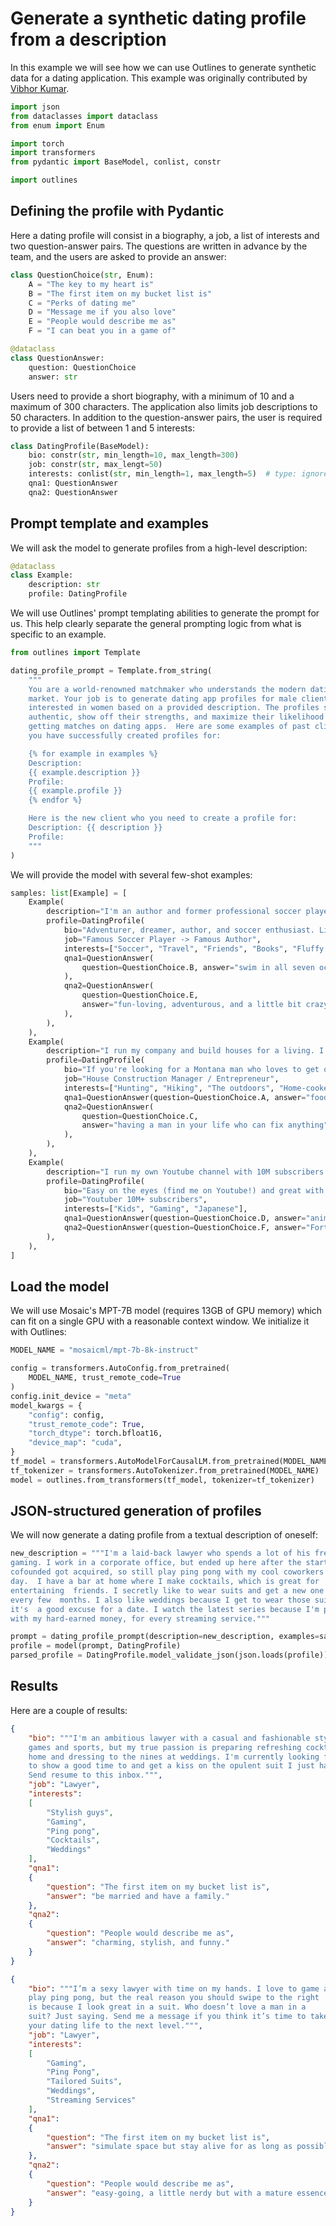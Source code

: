 # Generate a synthetic dating profile from a description

In this example we will see how we can use Outlines to generate synthetic data for a dating application. This example was originally contributed by [Vibhor Kumar](https://github.com/veezbo).

```python
import json
from dataclasses import dataclass
from enum import Enum

import torch
import transformers
from pydantic import BaseModel, conlist, constr

import outlines
```

## Defining the profile with Pydantic

Here a dating profile will consist in a biography, a job, a list of interests and two question-answer pairs. The questions are written in advance by the team, and the users are asked to provide an answer:

```python
class QuestionChoice(str, Enum):
    A = "The key to my heart is"
    B = "The first item on my bucket list is"
    C = "Perks of dating me"
    D = "Message me if you also love"
    E = "People would describe me as"
    F = "I can beat you in a game of"

@dataclass
class QuestionAnswer:
    question: QuestionChoice
    answer: str
```

Users need to provide a short biography, with a minimum of 10 and a maximum of 300 characters. The application also limits job descriptions to 50 characters. In addition to the question-answer pairs, the user is required to provide a list of between 1 and 5 interests:

```python
class DatingProfile(BaseModel):
    bio: constr(str, min_length=10, max_length=300)
    job: constr(str, max_lengt=50)
    interests: conlist(str, min_length=1, max_length=5)  # type: ignore
    qna1: QuestionAnswer
    qna2: QuestionAnswer
```

## Prompt template and examples

We will ask the model to generate profiles from a high-level description:

```python
@dataclass
class Example:
    description: str
    profile: DatingProfile
```

We will use Outlines' prompt templating abilities to generate the prompt for us. This help clearly separate the general prompting logic from what is specific to an example.

```python
from outlines import Template

dating_profile_prompt = Template.from_string(
    """
    You are a world-renowned matchmaker who understands the modern dating
    market. Your job is to generate dating app profiles for male clients
    interested in women based on a provided description. The profiles should be
    authentic, show off their strengths, and maximize their likelihood of
    getting matches on dating apps.  Here are some examples of past clients that
    you have successfully created profiles for:

    {% for example in examples %}
    Description:
    {{ example.description }}
    Profile:
    {{ example.profile }}
    {% endfor %}

    Here is the new client who you need to create a profile for:
    Description: {{ description }}
    Profile:
    """
)
```

We will provide the model with several few-shot examples:

```python
samples: list[Example] = [
    Example(
        description="I'm an author and former professional soccer player living in Seattle who publishes popular fiction books. A typical day for me starts by hanging out with my cat, drinking a coffee, and reading as much as I can in a few hours. Then, I'll prepare a quick smoothie before starting to write for a few hours, take a break with soccer or running a few miles, and finally meet friends for dinner at a new, hip restaurant in the evening. Sometimes we go axe-throwing afterwards, or play poker, or watch a comedy show, or visit a dive bar. On my vacations, I travel extensively to countries South America, Europe, and Asia, with the goal of visiting them all!",
        profile=DatingProfile(
            bio="Adventurer, dreamer, author, and soccer enthusiast. Life’s too short to waste time so I make the most of each day by exploring new places and playing with my friends on the pitch. What’s your favorite way to get out and have fun?",
            job="Famous Soccer Player -> Famous Author",
            interests=["Soccer", "Travel", "Friends", "Books", "Fluffy Animals"],
            qna1=QuestionAnswer(
                question=QuestionChoice.B, answer="swim in all seven oceans!"
            ),
            qna2=QuestionAnswer(
                question=QuestionChoice.E,
                answer="fun-loving, adventurous, and a little bit crazy",
            ),
        ),
    ),
    Example(
        description="I run my company and build houses for a living. I'm a big fan of the outdoors and love to go hiking, camping, and fishing. I don't like video games, but do like to watch movies. My love language is home-cooked food, and I'm looking for someone who isn't afraid to get their hands dirty.",
        profile=DatingProfile(
            bio="If you're looking for a Montana man who loves to get outdoors and hunt, and who's in-tune with his masculinity then I'm your guy!",
            job="House Construction Manager / Entrepreneur",
            interests=["Hunting", "Hiking", "The outdoors", "Home-cooked food"],
            qna1=QuestionAnswer(question=QuestionChoice.A, answer="food made at home"),
            qna2=QuestionAnswer(
                question=QuestionChoice.C,
                answer="having a man in your life who can fix anything",
            ),
        ),
    ),
    Example(
        description="I run my own Youtube channel with 10M subscribers. I love working with kids, and my audience skews pretty young too. In my free time, I play Fortnite and Roblox. I'm looking for someone who is also a gamer and likes to have fun. I'm learning Japanese in my free time as well as how to cook.",
        profile=DatingProfile(
            bio="Easy on the eyes (find me on Youtube!) and great with kids. What more do you need?",
            job="Youtuber 10M+ subscribers",
            interests=["Kids", "Gaming", "Japanese"],
            qna1=QuestionAnswer(question=QuestionChoice.D, answer="anime and gaming!"),
            qna2=QuestionAnswer(question=QuestionChoice.F, answer="Fortnite, gg ez"),
        ),
    ),
]
```

## Load the model

We will use Mosaic's MPT-7B model (requires 13GB of GPU memory) which can fit on a single GPU with a reasonable context window. We initialize it with Outlines:

```python
MODEL_NAME = "mosaicml/mpt-7b-8k-instruct"

config = transformers.AutoConfig.from_pretrained(
    MODEL_NAME, trust_remote_code=True
)
config.init_device = "meta"
model_kwargs = {
    "config": config,
    "trust_remote_code": True,
    "torch_dtype": torch.bfloat16,
    "device_map": "cuda",
}
tf_model = transformers.AutoModelForCausalLM.from_pretrained(MODEL_NAME, **model_kwargs)
tf_tokenizer = transformers.AutoTokenizer.from_pretrained(MODEL_NAME)
model = outlines.from_transformers(tf_model, tokenizer=tf_tokenizer)
```

## JSON-structured generation of profiles

We will now generate a dating profile from a textual description of oneself:

``` python
new_description = """I'm a laid-back lawyer who spends a lot of his free-time
gaming. I work in a corporate office, but ended up here after the start-up  I
cofounded got acquired, so still play ping pong with my cool coworkers every
day.  I have a bar at home where I make cocktails, which is great for
entertaining  friends. I secretly like to wear suits and get a new one tailored
every few  months. I also like weddings because I get to wear those suits, and
it's  a good excuse for a date. I watch the latest series because I'm paying,
with my hard-earned money, for every streaming service."""

prompt = dating_profile_prompt(description=new_description, examples=samples)
profile = model(prompt, DatingProfile)
parsed_profile = DatingProfile.model_validate_json(json.loads(profile))
```

## Results

Here are a couple of results:

```json
{
    "bio": """I'm an ambitious lawyer with a casual and fashionable style. I love
    games and sports, but my true passion is preparing refreshing cocktails at
    home and dressing to the nines at weddings. I'm currently looking for a woman
    to show a good time to and get a kiss on the opulent suit I just had made.
    Send resume to this inbox.""",
    "job": "Lawyer",
    "interests":
    [
        "Stylish guys",
        "Gaming",
        "Ping pong",
        "Cocktails",
        "Weddings"
    ],
    "qna1":
    {
        "question": "The first item on my bucket list is",
        "answer": "be married and have a family."
    },
    "qna2":
    {
        "question": "People would describe me as",
        "answer": "charming, stylish, and funny."
    }
}
```

```json
{
    "bio": """I’m a sexy lawyer with time on my hands. I love to game and
    play ping pong, but the real reason you should swipe to the right
    is because I look great in a suit. Who doesn’t love a man in a
    suit? Just saying. Send me a message if you think it’s time to take
    your dating life to the next level.""",
    "job": "Lawyer",
    "interests":
    [
        "Gaming",
        "Ping Pong",
        "Tailored Suits",
        "Weddings",
        "Streaming Services"
    ],
    "qna1":
    {
        "question": "The first item on my bucket list is",
        "answer": "simulate space but stay alive for as long as possible"
    },
    "qna2":
    {
        "question": "People would describe me as",
        "answer": "easy-going, a little nerdy but with a mature essence"
    }
}
```
